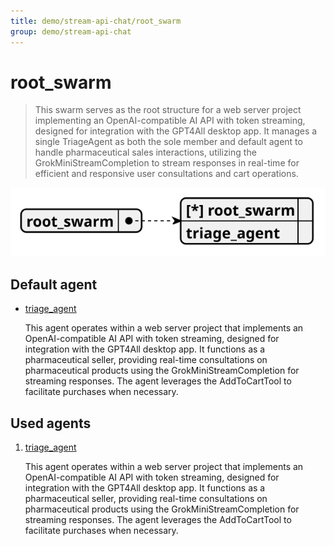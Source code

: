 ```yaml
---
title: demo/stream-api-chat/root_swarm
group: demo/stream-api-chat
---
```


# root_swarm

> This swarm serves as the root structure for a web server project implementing an OpenAI-compatible AI API with token streaming, designed for integration with the GPT4All desktop app. It manages a single TriageAgent as both the sole member and default agent to handle pharmaceutical sales interactions, utilizing the GrokMiniStreamCompletion to stream responses in real-time for efficient and responsive user consultations and cart operations.

![schema](./image/swarm_schema_root_swarm.svg)

## Default agent

 - [triage_agent](./agent/triage_agent.md)

	This agent operates within a web server project that implements an OpenAI-compatible AI API with token streaming, designed for integration with the GPT4All desktop app. It functions as a pharmaceutical seller, providing real-time consultations on pharmaceutical products using the GrokMiniStreamCompletion for streaming responses. The agent leverages the AddToCartTool to facilitate purchases when necessary.

## Used agents

1. [triage_agent](./agent/triage_agent.md)

	This agent operates within a web server project that implements an OpenAI-compatible AI API with token streaming, designed for integration with the GPT4All desktop app. It functions as a pharmaceutical seller, providing real-time consultations on pharmaceutical products using the GrokMiniStreamCompletion for streaming responses. The agent leverages the AddToCartTool to facilitate purchases when necessary.
